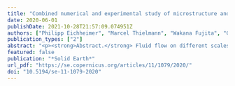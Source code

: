 ```yaml
---
title: "Combined numerical and experimental study of microstructure and permeability in porous granular media"
date: 2020-06-01
publishDate: 2021-10-28T21:57:09.074951Z
authors: ["Philipp Eichheimer", "Marcel Thielmann", "Wakana Fujita", "Gregor J Golabek", "Michihiko Nakamura", "Satoshi Okumura", "Takayuki Nakatani", "Maximilian O Kottwitz"]
publication_types: ["2"]
abstract: "<p><strong>Abstract.</strong> Fluid flow on different scales is of interest for several Earth science disciplines like petrophysics, hydrogeology and volcanology. To parameterize fluid flow in large-scale numerical simulations (e.g. groundwater and volcanic systems), flow properties on the microscale need to be considered. For this purpose experimental and numerical investigations of flow through porous media over a wide range of porosities are necessary. In the present study we sinter glass bead media with various porosities and measure the permeability experimentally. The microstructure, namely effective porosity and effective specific surface, is investigated using image processing. We determine flow properties like tortuosity and permeability using numerical simulations. We test different parameterizations for isotropic low-porosity media on their potential to predict permeability by comparing their estimations to computed and experimentally measured values.</p>"
featured: false
publication: "*Solid Earth*"
url_pdf: "https://se.copernicus.org/articles/11/1079/2020/"
doi: "10.5194/se-11-1079-2020"
---
```



